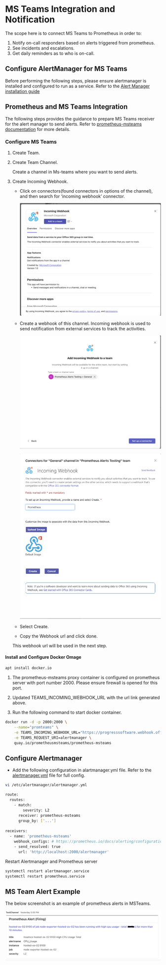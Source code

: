 # MS Teams Integration and Notification

The scope here is to connect MS Teams to Prometheus in order to:

1. Notify on-call responders based on alerts triggered from prometheus.
1. See incidents and escalations.
1. Get daily reminders as to who is on-call.

## Configure AlertManager for MS Teams

Before performing the following steps, please ensure alertmanager is installed and configured to run as a service. Refer to the [Alert Manager installation guide](./Prometheus_Monitor_configuration_and_alerting.md)

## Prometheus and MS Teams Integration

The following steps provides the guidance to prepare MS Teams receiver for the alert manager to send alerts. Refer to [prometheus-msteams documentation](https://github.com/prometheus-msteams/prometheus-msteams/releases) for more details.

### Configure MS Teams

1. Create Team.

2. Create Team Channel.

    Create a channel in Ms-teams where you want to send alerts.

3. Create Incoming Webhook.

    * Click on connectors(found connectors in options of the channel), and then search for ‘incoming webhook’ connector.

        ![Incoming Webhook Connector](./images/msteam-1.png)

    * Create a webhook of this channel. Incoming webhook is used to send notification from external services to track the activities.

        ![Select Channel](./images/msteam-2.png)

        ![Assign Incoming Webhook Name](./images/msteam-3.png)

    * Select Create.

    * Copy the Webhook url and click done.

    This webhook url will be used in the next step.

#### Install and Configure Docker Omage

```sh
apt install docker.io
```

1. The prometheus-msteams proxy container is configured on prometheus server with port number 2000. Please ensure firewall is opened for this port.

2. Updated TEAMS_INCOMING_WEBHOOK_URL with the url link generated above.

3. Run the following command to start docker container.

```sh
docker run -d -p 2000:2000 \
    --name="promteams" \
    -e TEAMS_INCOMING_WEBHOOK_URL="https://progresssoftware.webhook.office.com/webhookb2/19e1c444-fa6a-4d9a-b339-c527940dbaac@db266a67-cbe0-4d26-ae1a-d0581fe03535/IncomingWebhook/43f87f7d1724404394e28b24c50deb51/890e3fec-12ba-4296-8e94-6018f68218961" \
    -e TEAMS_REQUEST_URI=alertmanager \
    quay.io/prometheusmsteams/prometheus-msteams
```

## Configure Alertmanager

* Add the following configuration in alartmanager.yml file. Refer to the [alertmanager.yml](./alertmanager.yml) file for full config.

```sh
vi /etc/alertmanager/alertmanager.yml
```

```sh
route:
  routes:
    - match:
        severity: L2
      receiver: prometheus-msteams
      group_by: ['...']

receivers:
  - name: 'prometheus-msteams'
    webhook_configs: # https://prometheus.io/docs/alerting/configuration/#webhook_config
    - send_resolved: true
      url: 'http://localhost:2000/alertmanager'
```

Restart Alertmanager and Prometheus server

```sh
systemctl restart alertmanager.service
systemctl restart prometheus.service
```

## MS Team Alert Example

The below screenshot is an example of prometheus alerts in MSTeams.

![Alert Example](./images/msteam-5.png)
